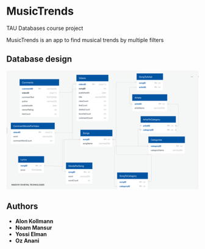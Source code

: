 # MusicTrends
TAU Databases course project

MusicTrends is an app to find musical trends by multiple filters

## Database design

![alt text](https://github.com/alonkol/MusicTrends/blob/master/Design/DBDiagram.png)

## Authors

* **Alon Kollmann**
* **Noam Mansur**
* **Yossi Elman**
* **Oz Anani**
